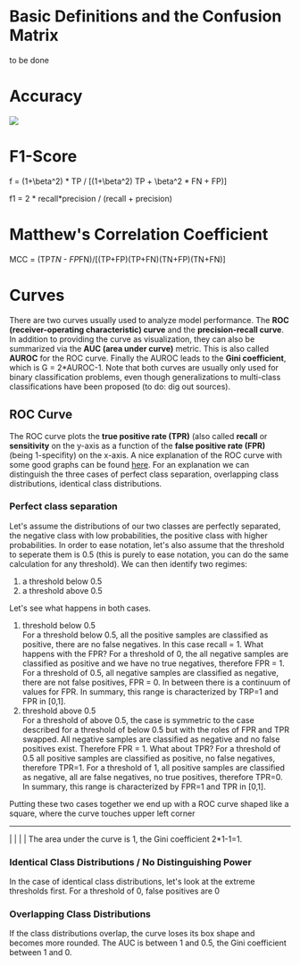 # Basic Definitions and the Confusion Matrix
to be done

# Accuracy
<img src="https://latex.codecogs.com/svg.latex?\Large&space;ACC=\frac{TP+TN}{TP+TN+FP+FN}"/>

# F1-Score
f = (1+\beta^2) * TP / [(1+\beta^2) TP + \beta^2 * FN + FP)]

f1 = 2 * recall*precision / (recall + precision)

# Matthew's Correlation Coefficient
MCC = (TP*TN - FP*FN)/[(TP+FP)(TP+FN)(TN+FP)(TN+FN)]

# Curves
There are two curves usually used to analyze model performance. The **ROC (receiver-operating characteristic) curve** and the **precision-recall curve**. In addition to providing the curve as visualization, they can also be summarized via the **AUC (area under curve)** metric. This is also called **AUROC** for the ROC curve. Finally the AUROC leads to the **Gini coefficient**, which is G = 2\*AUROC-1.  Note that both curves are usually only used for binary classification problems, even though generalizations to multi-class classifications have been proposed (to do: dig out sources).

## ROC Curve
The ROC curve plots the **true positive rate (TPR)** (also called **recall** or **sensitivity** on the y-axis as a function of the **false positive rate (FPR)** (being 1-specifity) on the x-axis. A nice explanation of the ROC curve with some good graphs can be found [here](https://towardsdatascience.com/understanding-auc-roc-curve-68b2303cc9c5). For an explanation we can distinguish the three cases of perfect class separation, overlapping class distributions, identical class distributions.

### Perfect class separation
Let's assume the distributions of our two classes are perfectly separated, the negative class with low probabilities, the positive class with higher probabilities. In order to ease notation, let's also assume that the threshold to seperate them is 0.5 (this is purely to ease notation, you can do the same calculation for any threshold). We can then identify two regimes: 

1. a threshold below 0.5
2. a threshold above 0.5

Let's see what happens in both cases. 
1. threshold below 0.5  
  For a threshold below 0.5, all the positive samples are classified as positive, there are no false negatives. In this case recall = 1. What happens with the FPR? For a threshold of 0, the all negative samples are classified as positive and we have no true negatives, therefore FPR = 1. For a threshold of 0.5, all negative samples are classified as negative, there are not false positives, FPR = 0. In between there is a continuum of values for FPR. In summary, this range is characterized by TRP=1 and FPR in [0,1]. 
2. threshold above 0.5  
  For a threshold of above 0.5, the case is symmetric to the case described for a threshold of below 0.5 but with the roles of FPR and TPR swapped. All negative samples are classified as negative and no false positives exist. Therefore FPR = 1. What about TPR? For a threshold of 0.5 all positive samples are classified as positive, no false negatives, therefore TPR=1. For a threshold of 1, all positive samples are classified as negative, all are false negatives, no true positives, therefore TPR=0. In summary, this range is characterized by FPR=1 and TPR in [0,1].
  
 Putting these two cases together we end up with a ROC curve shaped like a square, where the curve touches upper left corner 
 _______________________
 |
 |
 |
 |
 The area under the curve is 1, the Gini coefficient 2\*1-1=1.

 
 ### Identical Class Distributions / No Distinguishing Power
 In the case of identical class distributions, let's look at the extreme thresholds first. For a threshold of 0, false positives are 0
 
  
 ### Overlapping Class Distributions
 If the class distributions overlap, the curve loses its box shape and becomes more rounded. The AUC is between 1 and 0.5, the Gini coefficient between 1 and 0.

